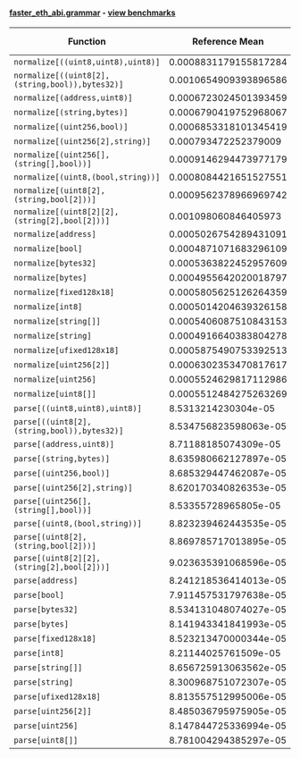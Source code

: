 #### [faster_eth_abi.grammar](https://github.com/BobTheBuidler/faster-eth-abi/blob/master/faster_eth_abi/grammar.py) - [view benchmarks](https://github.com/BobTheBuidler/faster-eth-abi/blob/master/benchmarks/test_grammar_benchmarks.py)

| Function | Reference Mean | Faster Mean | % Change | Speedup (%) | x Faster | Faster |
|----------|---------------|-------------|----------|-------------|----------|--------|
| `normalize[((uint8,uint8),uint8)]` | 0.0008831179155817284 | 0.000871836059424702 | 1.28% | 1.29% | 1.01x | ✅ |
| `normalize[((uint8[2],(string,bool)),bytes32)]` | 0.0010654909393896586 | 0.00107167642468427 | -0.58% | -0.58% | 0.99x | ❌ |
| `normalize[(address,uint8)]` | 0.0006723024501393459 | 0.000669300280242291 | 0.45% | 0.45% | 1.00x | ✅ |
| `normalize[(string,bytes)]` | 0.0006790419752968067 | 0.0006498649506627991 | 4.30% | 4.49% | 1.04x | ✅ |
| `normalize[(uint256,bool)]` | 0.0006853318101345419 | 0.0006653435305767273 | 2.92% | 3.00% | 1.03x | ✅ |
| `normalize[(uint256[2],string)]` | 0.000793472252379009 | 0.0007674921342584184 | 3.27% | 3.39% | 1.03x | ✅ |
| `normalize[(uint256[],(string[],bool))]` | 0.0009146294473977179 | 0.0009224689649328691 | -0.86% | -0.85% | 0.99x | ❌ |
| `normalize[(uint8,(bool,string))]` | 0.0008084421651527551 | 0.0008032592784082227 | 0.64% | 0.65% | 1.01x | ✅ |
| `normalize[(uint8[2],(string,bool[2]))]` | 0.0009562378966969742 | 0.0009617207652237976 | -0.57% | -0.57% | 0.99x | ❌ |
| `normalize[(uint8[2][2],(string[2],bool[2]))]` | 0.001098060846405973 | 0.0011217025211649374 | -2.15% | -2.11% | 0.98x | ❌ |
| `normalize[address]` | 0.0005026754289431091 | 0.0004840481602387892 | 3.71% | 3.85% | 1.04x | ✅ |
| `normalize[bool]` | 0.0004871071683296109 | 0.0004753914440689356 | 2.41% | 2.46% | 1.02x | ✅ |
| `normalize[bytes32]` | 0.0005363822452957609 | 0.0005203833805801472 | 2.98% | 3.07% | 1.03x | ✅ |
| `normalize[bytes]` | 0.0004955642020018797 | 0.0004909298956506907 | 0.94% | 0.94% | 1.01x | ✅ |
| `normalize[fixed128x18]` | 0.0005805625126264359 | 0.0005741001501869807 | 1.11% | 1.13% | 1.01x | ✅ |
| `normalize[int8]` | 0.0005014204639326158 | 0.0004800354425117519 | 4.26% | 4.45% | 1.04x | ✅ |
| `normalize[string[]]` | 0.0005406087510843153 | 0.0005289382955808603 | 2.16% | 2.21% | 1.02x | ✅ |
| `normalize[string]` | 0.0004916640383804278 | 0.00048464843700548953 | 1.43% | 1.45% | 1.01x | ✅ |
| `normalize[ufixed128x18]` | 0.0005875490753392513 | 0.0005856361788080062 | 0.33% | 0.33% | 1.00x | ✅ |
| `normalize[uint256[2]]` | 0.0006302353470817617 | 0.0006154993670141962 | 2.34% | 2.39% | 1.02x | ✅ |
| `normalize[uint256]` | 0.0005524629817112986 | 0.0005202848074051298 | 5.82% | 6.18% | 1.06x | ✅ |
| `normalize[uint8[]]` | 0.0005512484275263269 | 0.0005538075648205106 | -0.46% | -0.46% | 1.00x | ❌ |
| `parse[((uint8,uint8),uint8)]` | 8.5313214230304e-05 | 8.818503658288202e-05 | -3.37% | -3.26% | 0.97x | ❌ |
| `parse[((uint8[2],(string,bool)),bytes32)]` | 8.534756823598063e-05 | 8.333530393071264e-05 | 2.36% | 2.41% | 1.02x | ✅ |
| `parse[(address,uint8)]` | 8.71188185074309e-05 | 8.866228226970514e-05 | -1.77% | -1.74% | 0.98x | ❌ |
| `parse[(string,bytes)]` | 8.635980662127897e-05 | 8.593036007961501e-05 | 0.50% | 0.50% | 1.00x | ✅ |
| `parse[(uint256,bool)]` | 8.685329447462087e-05 | 8.622229474950694e-05 | 0.73% | 0.73% | 1.01x | ✅ |
| `parse[(uint256[2],string)]` | 8.620170340826353e-05 | 8.550111665623694e-05 | 0.81% | 0.82% | 1.01x | ✅ |
| `parse[(uint256[],(string[],bool))]` | 8.53355728965805e-05 | 8.615025316623378e-05 | -0.95% | -0.95% | 0.99x | ❌ |
| `parse[(uint8,(bool,string))]` | 8.823239462443535e-05 | 8.829632717735981e-05 | -0.07% | -0.07% | 1.00x | ❌ |
| `parse[(uint8[2],(string,bool[2]))]` | 8.869785717013895e-05 | 9.098806382492693e-05 | -2.58% | -2.52% | 0.97x | ❌ |
| `parse[(uint8[2][2],(string[2],bool[2]))]` | 9.023635391068596e-05 | 9.049022570573794e-05 | -0.28% | -0.28% | 1.00x | ❌ |
| `parse[address]` | 8.241218536414013e-05 | 8.230937646345043e-05 | 0.12% | 0.12% | 1.00x | ✅ |
| `parse[bool]` | 7.911457531797638e-05 | 8.365397170528158e-05 | -5.74% | -5.43% | 0.95x | ❌ |
| `parse[bytes32]` | 8.534131048074027e-05 | 8.544322603012444e-05 | -0.12% | -0.12% | 1.00x | ❌ |
| `parse[bytes]` | 8.141943341841993e-05 | 7.75298987193116e-05 | 4.78% | 5.02% | 1.05x | ✅ |
| `parse[fixed128x18]` | 8.523213470000344e-05 | 8.660353044501721e-05 | -1.61% | -1.58% | 0.98x | ❌ |
| `parse[int8]` | 8.21144025761509e-05 | 8.223609278981174e-05 | -0.15% | -0.15% | 1.00x | ❌ |
| `parse[string[]]` | 8.656725913063562e-05 | 8.632675107747048e-05 | 0.28% | 0.28% | 1.00x | ✅ |
| `parse[string]` | 8.300968751072307e-05 | 8.230635208433632e-05 | 0.85% | 0.85% | 1.01x | ✅ |
| `parse[ufixed128x18]` | 8.813557512995006e-05 | 8.808190155964883e-05 | 0.06% | 0.06% | 1.00x | ✅ |
| `parse[uint256[2]]` | 8.485036795975905e-05 | 8.70114384959502e-05 | -2.55% | -2.48% | 0.98x | ❌ |
| `parse[uint256]` | 8.147844725336994e-05 | 8.335476871112102e-05 | -2.30% | -2.25% | 0.98x | ❌ |
| `parse[uint8[]]` | 8.781004294385297e-05 | 8.706581297165703e-05 | 0.85% | 0.85% | 1.01x | ✅ |
